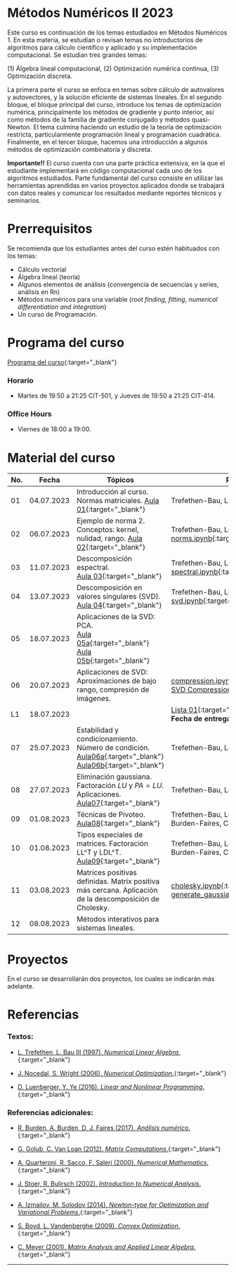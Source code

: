 # Métodos Numéricos II 2023

Este curso es continuación de los temas estudiados en Métodos Numéricos 1. En esta materia, se estudian o revisan temas no introductorios de algoritmos para cálculo científico y aplicado y su implementación computacional. Se estudian tres grandes temas: 

(1) Álgebra lineal computacional, 
(2) Optimización numérica continua, 
(3) Optimización discreta. 

La primera parte el curso se enfoca en temas sobre cálculo de autovalores y autovectores, y la solución eficiente de sistemas lineales. En el segundo bloque, el bloque principal del curso, introduce los temas de optimización numérica, principalmente los métodos de gradiente y punto interior, así como métodos de la familia de gradiente conjugado y métodos quasi-Newton. El tema culmina haciendo un estudio de la teoría de optimización restricta, particularmente programación lineal y programación cuadrática. Finalmente, en el tercer bloque, hacemos una introducción a algunos métodos de optimización combinatoria y discreta. 

**Importante!!** El curso cuenta con una parte práctica extensiva, en la que el estudiante implementará en código computacional cada uno de los algoritmos estudiados. Parte fundamental del curso consiste en utilizar las herramientas aprendidas en varios proyectos aplicados donde se trabajará con datos reales y comunicar los resultados mediante reportes técnicos y seminarios.


# Prerrequisitos

Se recomienda que los estudiantes antes del curso estén habituados con los temas:
* Cálculo vectorial
* Álgebra lineal (teoría)
* Algunos elementos de análisis (convergencia de secuencias y series, análisis en Rn)
* Métodos numéricos para una variable (*root finding*, *fitting*, *numerical differentiation and integration*)
* Un curso de Programación.


# Programa del curso
<div id='id-programa'/>

[Programa del curso](programa/Programa-opt2023.pdf){:target="_blank"}

### Horario
<div id='id-horario'/>

* Martes de 19:50 a 21:25 CIT-501, y Jueves de 19:50 a 21:25 CIT-414.

### Office Hours
<div id='id-office'/>

* Viernes de 18:00 a 19:00.

# Material del curso
<div id='id-material'/>

 **No.**  | **Fecha**    | **Tópicos**                                                               | **Recursos**
 -------- | ------------ | ------------------------------------------------------------------------- |  ---------------------------------
  01      | 04.07.2023   | Introducción al curso. Normas matriciales. [Aula 01](aulas/Aula01.pdf){:target="_blank"} | Trefethen-Bau, Lecture 3. 
  02      | 06.07.2023   | Ejemplo de norma 2. Conceptos: kernel, nulidad, rango. [Aula 02](aulas/Aula02.pdf){:target="_blank"} | Trefethen-Bau, Lecture 3. <br/> [norms.ipynb](code/norms.ipynb){:target="_blank"} 
  03      | 11.07.2023   | Descomposición espectral. <br/> [Aula 03](aulas/Aula03.pdf){:target="_blank"} | Trefethen-Bau, Lecture 4. <br/> [spectral.ipynb](code/spectral.ipynb){:target="_blank"}
  04      | 13.07.2023   | Descomposición en valores singulares (SVD). <br/> [Aula 04](aulas/Aula04.pdf){:target="_blank"} | Trefethen-Bau, Lecture 5. <br/> [svd.ipynb](code/svd.ipynb){:target="_blank"}
  05      | 18.07.2023   | Aplicaciones de la SVD: PCA. <br/> [Aula 05a](aulas/Aula05a.pdf){:target="_blank"} [Aula 05b](aulas/Aula05b.pdf){:target="_blank"} | 
  06      | 20.07.2023   | Aplicaciones de SVD: Aproximaciones de bajo rango, compresión de imágenes. | [compression.ipynb](code/compression.ipynb){:target="_blank"} <br/> [SVD Compression Demo]([code/svd.ipynb](http://timbaumann.info/svd-image-compression-demo/)){:target="_blank"}
  L1      | 18.07.2023   |   | [Lista 01](listas/lista01.pdf){:target="_blank"} <br/> **Fecha de entrega: martes 01 de agosto.** 
  07      | 25.07.2023   | Estabilidad y condicionamiento. Número de condición. [Aula06a](aulas/Aula06a.pdf){:target="_blank"} [Aula06b](aulas/Aula06b.pdf){:target="_blank"} | Trefethen-Bau, Lectures 13-15.
  08      | 27.07.2023   | Eliminación gaussiana. Factoración $LU$ y $PA = LU$. Aplicaciones. [Aula07](aulas/Aula07.pdf){:target="_blank"} | Trefethen-Bau, Lecture 6.
  09      | 01.08.2023   | Técnicas de Pivoteo. <br/> [Aula08](aulas/Aula08.pdf){:target="_blank"} | Trefethen-Bau, Lecture 6. <br/> Burden-Faires, Cap. 6. 
  10      | 01.08.2023   | Tipos especiales de matrices. Factoración LL^T y LDL^T. <br/> [Aula09](aulas/Aula09.pdf){:target="_blank"} | Trefethen-Bau, Lecture 23. <br/> Burden-Faires, Cap. 6. 
  11      | 03.08.2023   | Matrices positivas definidas. Matrix positiva más cercana. Aplicación de la descomposición de Cholesky. | [cholesky.ipynb](code/cholesky.ipynb){:target="_blank"} <br/> [generate_gaussian.ipynb](code/generate_gaussian.ipynb){:target="_blank"} 
  12      | 08.08.2023   | Métodos interativos para sistemas lineales.  |  
  
# Proyectos
<div id='id-proyectos'/>

En el curso se desarrollarán dos proyectos, los cuales se indicarán más adelante.


# Referencias
<div id='id-ref'/>

### Textos:

* [L. Trefethen, L. Bau III (1997). *Numerical Linear Algebra*.](http://library.lol/main/079EA6C3FD8CDF23B0C2ACD901CA9A26){:target="_blank"}

* [J. Nocedal, S. Wright (2006). *Numerical Optimization*.](http://library.lol/main/7016B74CFE6DC64C75864322EE4AA081){:target="_blank"}

* [D. Luenberger, Y. Ye (2016). *Linear and Nonlinear Programming*.](http://library.lol/main/EB915E0FDCC8D3BA222B37C9A3DD6B4F){:target="_blank"}

### Referencias adicionales:

* [R. Burden, A. Burden, D. J. Faires (2017). *Análisis numérico.*](http://library.lol/main/87525D7D988D11F87963D6832EAA9493){:target="_blank"}

* [G. Golub, C. Van Loan (2012). *Matrix Computations*.](http://library.lol/main/72562A3A733C2E842BE163CA97D0FA7A){:target="_blank"}

* [A. Quarteroni, R. Sacco, F. Saleri (2000). *Numerical Mathematics*.](http://library.lol/main/7D136BC80ECBF0BA65798EC129FCCAF4){:target="_blank"}

* [J. Stoer, R. Bulirsch (2002). *Introduction to Numerical Analysis*.](http://library.lol/main/04B36CA585EB49F5FDED7479823F2B50){:target="_blank"}

* [A. Izmailov, M. Solodov (2014). *Newton-type for Optimization and Variational Problems*.](http://library.lol/main/C8C3ED2461D9C8C2608595B223ABDD91){:target="_blank"}

* [S. Boyd, L. Vandenberghe (2009). *Convex Optimization*.](http://library.lol/main/A9A5D9C3CA105DB0F41AF39A6C89706C){:target="_blank"}

* [C. Meyer (2001). *Matrix Analysis and Applied Linear Algebra*.](http://library.lol/main/7EF368F2EA42EB4E48F09EA438C1822E){:target="_blank"}

---
